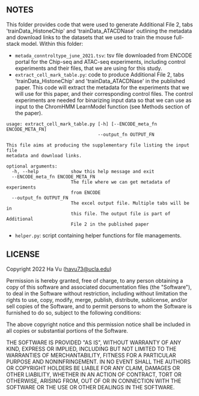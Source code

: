 ## NOTES

This folder provides code that were used to generate Additional File 2, tabs 'trainData_HistoneChip' and 'trainData_ATACDNase' outlining the metadata and download links to the datasets that we used to train the mouse full-stack model. Within this folder:
- ```metada_conntroltype_june_2021.tsv```: tsv file downloaded from ENCODE portal for the Chip-seq and ATAC-seq experiments, including control experiments and their files, that we are using for this study.
- ```extract_cell_mark_table.py```: code to produce Additional File 2, tabs 'trainData_HistoneChip' and 'trainData_ATACDNase' in the published paper. This code will extract the metadata for the experiments that we will use for this paper, and their corresponding control files. The control experiments are needed for binarizing input data so that we can use as input to the ChromHMM LearnModel function (see Methods section of the paper).
```
usage: extract_cell_mark_table.py [-h] [--ENCODE_meta_fn ENCODE_META_FN]
                                  --output_fn OUTPUT_FN

This file aims at producing the supplementary file listing the input file
metadata and download links.

optional arguments:
  -h, --help            show this help message and exit
  --ENCODE_meta_fn ENCODE_META_FN
                        The file where we can get metadata of experiments
                        from ENCODE
  --output_fn OUTPUT_FN
                        The excel output file. Multiple tabs will be in
                        this file. The output file is part of Additional
                        File 2 in the published paper
```
- ```helper.py```: script containing helper functions for file managements. 

## LICENSE
Copyright 2022 Ha Vu (havu73@ucla.edu)

Permission is hereby granted, free of charge, to any person obtaining a copy of this software and associated documentation files (the "Software"), to deal in the Software without restriction, including without limitation the rights to use, copy, modify, merge, publish, distribute, sublicense, and/or sell copies of the Software, and to permit persons to whom the Software is furnished to do so, subject to the following conditions:

The above copyright notice and this permission notice shall be included in all copies or substantial portions of the Software.

THE SOFTWARE IS PROVIDED "AS IS", WITHOUT WARRANTY OF ANY KIND, EXPRESS OR IMPLIED, INCLUDING BUT NOT LIMITED TO THE WARRANTIES OF MERCHANTABILITY, FITNESS FOR A PARTICULAR PURPOSE AND NONINFRINGEMENT. IN NO EVENT SHALL THE AUTHORS OR COPYRIGHT HOLDERS BE LIABLE FOR ANY CLAIM, DAMAGES OR OTHER LIABILITY, WHETHER IN AN ACTION OF CONTRACT, TORT OR OTHERWISE, ARISING FROM, OUT OF OR IN CONNECTION WITH THE SOFTWARE OR THE USE OR OTHER DEALINGS IN THE SOFTWARE.